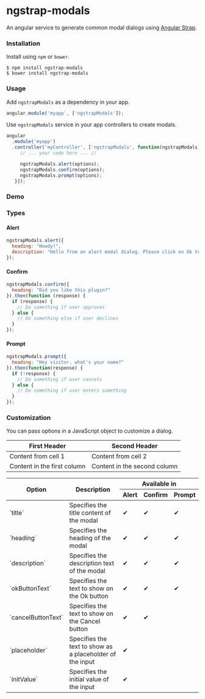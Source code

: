 # ngstrap-modals

An angular service to generate common modal dialogs using [Angular Strap](http://mgcrea.github.io/angular-strap).

### Installation

Install using `npm` or `bower`.

```shell
$ npm install ngstrap-modals
$ bower install ngstrap-modals
```

### Usage

Add `ngstrapModals` as a dependency in your app.
```js
angular.module('myapp', ['ngstrapModals']);
```

Use `ngstrapModals` service in your app controllers to create modals.

```js
angular
  .module('myapp')
  .controller('myController', ['ngstrapModals', function(ngstrapModals) {
     // ... your code here ... //

     ngstrapModals.alert(options);
     ngstrapModals.confirm(options);
     ngstrapModals.prompt(options);
   }]);
```

### Demo

### Types

#### Alert

```js
ngstrapModals.alert({
  heading: "Howdy!",
  description: "Hello from an alert modal dialog. Please click on Ok to dismiss."
});
```

#### Confirm

```js
ngstrapModals.confirm({
  heading: "Did you like this plugin?"
}).then(function (response) {
  if (response) {
    // Do something if user approves
  } else {
    // Do something else if user declines
  }
});
```

#### Prompt

```js
ngstrapModals.prompt({
  heading: "Hey visitor, what's your name?"
}).then(function(response) {
  if (!response) {
    // Do something if user cancels
  } else {
    // Do something if user enters something
  }
});
```

### Customization

You can pass options in a JavaScript object to customize a dialog.

First Header | Second Header
------------ | -------------
Content from cell 1 | Content from cell 2
Content in the first column | Content in the second column

<table class="table table-bordered">

<thead>

<tr>

<th class="text-center" rowspan="2">Option</th>

<th class="text-center" rowspan="2">Description</th>

<th class="text-center" colspan="3">Available in</th>

</tr>

<tr>

<th class="text-center">Alert</th>

<th class="text-center">Confirm</th>

<th class="text-center">Prompt</th>

</tr>

</thead>

<tbody>

<tr>

<td>`title`</td>

<td>Specifies the title content of the modal</td>

<td class="text-center">✔</td>

<td class="text-center">✔</td>

<td class="text-center">✔</td>

</tr>

<tr>

<td>`heading`</td>

<td>Specifies the heading of the modal</td>

<td class="text-center">✔</td>

<td class="text-center">✔</td>

<td class="text-center">✔</td>

</tr>

<tr>

<td>`description`</td>

<td>Specifies the description text of the modal</td>

<td class="text-center">✔</td>

<td class="text-center">✔</td>

<td class="text-center">✔</td>

</tr>

<tr>

<td>`okButtonText`</td>

<td>Specifies the text to show on the Ok button</td>

<td class="text-center">✔</td>

<td class="text-center">✔</td>

<td class="text-center">✔</td>

</tr>

<tr>

<td>`cancelButtonText`</td>

<td>Specifies the text to show on the Cancel button</td>

<td class="text-center">✔</td>

<td class="text-center">✔</td>

</tr>

<tr>

<td>`placeholder`</td>

<td>Specifies the text to show as a placeholder of the input</td>

<td class="text-center">✔</td>

</tr>

<tr>

<td>`initValue`</td>

<td>Specifies the initial value of the input</td>

<td class="text-center">✔</td>

</tr>

</tbody>

</table>

</div>

